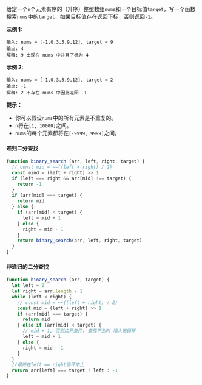 给定一个`n`个元素有序的（升序）整型数组`nums`和一个目标值`target`，写一个函数搜索`nums`中的`target`，如果目标值存在返回下标，否则返回`-1`。

**示例 1:**
```
输入: nums = [-1,0,3,5,9,12], target = 9
输出: 4
解释: 9 出现在 nums 中并且下标为 4
```

**示例 2:**
```
输入: nums = [-1,0,3,5,9,12], target = 2
输出: -1
解释: 2 不存在 nums 中因此返回 -1
```

**提示：**
- 你可以假设`nums`中的所有元素是不重复的。
- `n`将在`[1, 10000]`之间。
- `nums`的每个元素都将在`[-9999, 9999]`之间。

#### 递归二分查找
```js
function binary_search (arr, left, right, target) {
  // const mid = ~~((left + right) / 2)
  const mind = (left + right) >> 1
  if (left === right && arr[mid] !== target) {
    return -1
  }
  if (arr[mid] === target) {
    return mid
  } else {
    if (arr[mid] < target) {
      left = mid + 1
    } else {
      right = mid - 1
    }
    return binary_search(arr, left, right, target)
  }
}
```

#### 非递归的二分查找
```js
function binary_search (arr, target) {
  let left = 0
  let right = arr.length - 1
  while (left < right) {
    // const mid = ~~((left + right) / 2)
    const mid = (left + right) >> 1
    if (arr[mid] === target) {
      return mid
    } else if (arr[mid] < target) {
      // mid + 1, 否则边界条件: 查找不到时 陷入死循环
      left = mid + 1
    } else {
      right = mid - 1
    }
  }
  //最终在left == right循环中止
  return arr[left] === target ? left : -1
}
```